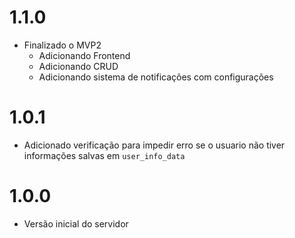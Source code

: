 # 1.1.0

- Finalizado o MVP2
  - Adicionando Frontend
  - Adicionando CRUD
  - Adicionando sistema de notificações com configurações

# 1.0.1

- Adicionado verificação para impedir erro se o usuario não tiver informações salvas em `user_info_data`

# 1.0.0

- Versão inicial do servidor